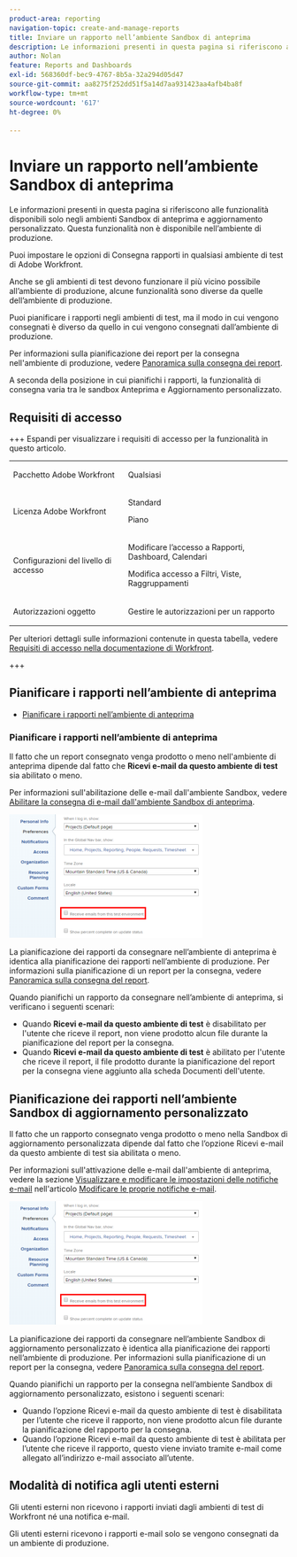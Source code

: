 ```yaml
---
product-area: reporting
navigation-topic: create-and-manage-reports
title: Inviare un rapporto nell’ambiente Sandbox di anteprima
description: Le informazioni presenti in questa pagina si riferiscono alle funzionalità disponibili solo negli ambienti Sandbox di anteprima e aggiornamento personalizzato. Questa funzionalità non è disponibile nell’ambiente di produzione.
author: Nolan
feature: Reports and Dashboards
exl-id: 568360df-bec9-4767-8b5a-32a294d05d47
source-git-commit: aa8275f252dd51f5a14d7aa931423aa4afb4ba8f
workflow-type: tm+mt
source-wordcount: '617'
ht-degree: 0%

---
```


# Inviare un rapporto nell’ambiente Sandbox di anteprima

<!-- Audited: 11/2024 -->

Le informazioni presenti in questa pagina si riferiscono alle funzionalità disponibili solo negli ambienti Sandbox di anteprima e aggiornamento personalizzato. Questa funzionalità non è disponibile nell’ambiente di produzione.

Puoi impostare le opzioni di Consegna rapporti in qualsiasi ambiente di test di Adobe Workfront.

<!--
<p data-mc-conditions="QuicksilverOrClassic.Draft mode">For information about the Workfront test environments, see the "Workfront Testing Environments" section. (NOTE:&nbsp;drafted - link this section)</p>
-->

Anche se gli ambienti di test devono funzionare il più vicino possibile all’ambiente di produzione, alcune funzionalità sono diverse da quelle dell’ambiente di produzione.

Puoi pianificare i rapporti negli ambienti di test, ma il modo in cui vengono consegnati è diverso da quello in cui vengono consegnati dall’ambiente di produzione.

Per informazioni sulla pianificazione dei report per la consegna nell&#39;ambiente di produzione, vedere [Panoramica sulla consegna dei report](../../../reports-and-dashboards/reports/creating-and-managing-reports/set-up-report-deliveries.md).

A seconda della posizione in cui pianifichi i rapporti, la funzionalità di consegna varia tra le sandbox Anteprima e Aggiornamento personalizzato.

## Requisiti di accesso

+++ Espandi per visualizzare i requisiti di accesso per la funzionalità in questo articolo. 

<table style="table-layout:auto"> 
 <col> 
 <col> 
 <tbody> 
  <tr> 
   <td role="rowheader">Pacchetto Adobe Workfront</td> 
   <td> <p>Qualsiasi</p> </td> 
  </tr> 
  <tr> 
   <td role="rowheader">Licenza Adobe Workfront</td> 
   <td> 
      <p>Standard</p>
      <p>Piano</p>
   </td>
  </tr> 
  <tr> 
   <td role="rowheader">Configurazioni del livello di accesso</td> 
   <td> <p>Modificare l’accesso a Rapporti, Dashboard, Calendari</p>
   <p>Modifica accesso a Filtri, Viste, Raggruppamenti</p>
   </td> 
  </tr> 
  <tr> 
   <td role="rowheader">Autorizzazioni oggetto</td> 
     <td> <p>Gestire le autorizzazioni per un rapporto</p></td> 
  </tr> 
 </tbody> 
</table>

Per ulteriori dettagli sulle informazioni contenute in questa tabella, vedere [Requisiti di accesso nella documentazione di Workfront](/help/quicksilver/administration-and-setup/add-users/access-levels-and-object-permissions/access-level-requirements-in-documentation.md).

+++

## Pianificare i rapporti nell’ambiente di anteprima

* [Pianificare i rapporti nell’ambiente di anteprima](#schedule-reports-in-the-preview-environment)

### Pianificare i rapporti nell’ambiente di anteprima

Il fatto che un report consegnato venga prodotto o meno nell&#39;ambiente di anteprima dipende dal fatto che **Ricevi e-mail da questo ambiente di test** sia abilitato o meno.

Per informazioni sull&#39;abilitazione delle e-mail dall&#39;ambiente Sandbox, vedere [Abilitare la consegna di e-mail dall&#39;ambiente Sandbox di anteprima](../../../workfront-basics/using-notifications/enable-delivery-emails-from-preview-sandbox-environment.md).

![Ricevi e-mail dall&#39;opzione sandbox](assets/receive-emails-from-sandbox-setting-edit-350x223.png)

La pianificazione dei rapporti da consegnare nell’ambiente di anteprima è identica alla pianificazione dei rapporti nell’ambiente di produzione. Per informazioni sulla pianificazione di un report per la consegna, vedere [Panoramica sulla consegna del report](../../../reports-and-dashboards/reports/creating-and-managing-reports/set-up-report-deliveries.md).

Quando pianifichi un rapporto da consegnare nell’ambiente di anteprima, si verificano i seguenti scenari:

* Quando **Ricevi e-mail da questo ambiente di test** è disabilitato per l&#39;utente che riceve il report, non viene prodotto alcun file durante la pianificazione del report per la consegna.
* Quando **Ricevi e-mail da questo ambiente di test** è abilitato per l&#39;utente che riceve il report, il file prodotto durante la pianificazione del report per la consegna viene aggiunto alla scheda Documenti dell&#39;utente.

## Pianificazione dei rapporti nell’ambiente Sandbox di aggiornamento personalizzato

Il fatto che un rapporto consegnato venga prodotto o meno nella Sandbox di aggiornamento personalizzata dipende dal fatto che l’opzione Ricevi e-mail da questo ambiente di test sia abilitata o meno.

Per informazioni sull&#39;attivazione delle e-mail dall&#39;ambiente di anteprima, vedere la sezione [Visualizzare e modificare le impostazioni delle notifiche e-mail](../../../workfront-basics/using-notifications/activate-or-deactivate-your-own-event-notifications.md#view) nell&#39;articolo [Modificare le proprie notifiche e-mail](../../../workfront-basics/using-notifications/activate-or-deactivate-your-own-event-notifications.md).

![Ricevi e-mail dall&#39;opzione sandbox](assets/receive-emails-from-sandbox-setting-edit-350x223.png)

La pianificazione dei rapporti da consegnare nell’ambiente Sandbox di aggiornamento personalizzato è identica alla pianificazione dei rapporti nell’ambiente di produzione. Per informazioni sulla pianificazione di un report per la consegna, vedere [Panoramica sulla consegna del report](../../../reports-and-dashboards/reports/creating-and-managing-reports/set-up-report-deliveries.md).

Quando pianifichi un rapporto per la consegna nell’ambiente Sandbox di aggiornamento personalizzato, esistono i seguenti scenari:

* Quando l’opzione Ricevi e-mail da questo ambiente di test è disabilitata per l’utente che riceve il rapporto, non viene prodotto alcun file durante la pianificazione del rapporto per la consegna.
* Quando l’opzione Ricevi e-mail da questo ambiente di test è abilitata per l’utente che riceve il rapporto, questo viene inviato tramite e-mail come allegato all’indirizzo e-mail associato all’utente.

## Modalità di notifica agli utenti esterni

Gli utenti esterni non ricevono i rapporti inviati dagli ambienti di test di Workfront né una notifica e-mail.

Gli utenti esterni ricevono i rapporti e-mail solo se vengono consegnati da un ambiente di produzione.
